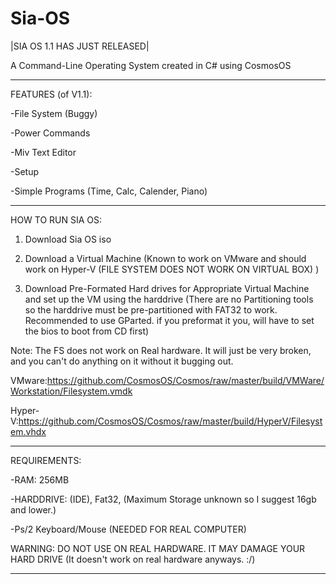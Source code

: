 # Sia-OS

|SIA OS 1.1 HAS JUST RELEASED|

A Command-Line Operating System created in C# using CosmosOS
_______________________________________
FEATURES (of V1.1): 

  -File System (Buggy)

  -Power Commands

  -Miv Text Editor
  
  -Setup

  -Simple Programs (Time, Calc, Calender, Piano)
_______________________________________
HOW TO RUN SIA OS:

1. Download Sia OS iso

2. Download a Virtual Machine (Known to work on VMware and should work on Hyper-V (FILE SYSTEM DOES NOT WORK ON VIRTUAL BOX) )

3. Download Pre-Formated Hard drives for Appropriate Virtual Machine and set up the VM using the harddrive (There are no Partitioning tools so the harddrive must be pre-partitioned with FAT32 to work. Recommended to use GParted. if you preformat it you, will have to set the bios to boot from CD first)

Note: The FS does not work on Real hardware. It will just be very broken, and you can't do anything on it without it bugging out.


VMware:https://github.com/CosmosOS/Cosmos/raw/master/build/VMWare/Workstation/Filesystem.vmdk

Hyper-V:https://github.com/CosmosOS/Cosmos/raw/master/build/HyperV/Filesystem.vhdx

_______________________________________
REQUIREMENTS:

  -RAM: 256MB

  -HARDDRIVE: (IDE), Fat32, (Maximum Storage unknown so I suggest 16gb and lower.)

  -Ps/2 Keyboard/Mouse (NEEDED FOR REAL COMPUTER)

WARNING:
DO NOT USE ON REAL HARDWARE. IT MAY DAMAGE YOUR HARD DRIVE (It doesn't work on real hardware anyways. :/)
_______________________________________
